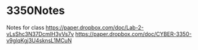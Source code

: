 # 3350Notes
Notes for class
https://paper.dropbox.com/doc/Lab-2-vLsShc3N37DcmlH3yVs7v
https://paper.dropbox.com/doc/CYBER-3350-v9glqKgj3U4sknsL1MCuN
